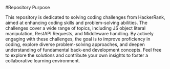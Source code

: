 #Repository Purpose

This repository is dedicated to solving coding challenges from HackerRank, aimed at enhancing coding skills and problem-solving abilities. The challenges cover a wide range of topics, including JS object literal manipulation, RestAPI Requests, and Middleware handling. By actively engaging with these challenges, the goal is to improve proficiency in coding, explore diverse problem-solving approaches, and deepen understanding of fundamental back-end development concepts. Feel free to explore the solutions and contribute your own insights to foster a collaborative learning environment.
